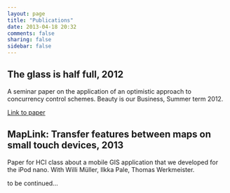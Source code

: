 ```yaml
---
layout: page
title: "Publications"
date: 2013-04-18 20:32
comments: false
sharing: false
sidebar: false
---
```


## The glass is half full, 2012

A seminar paper on the application of an optimistic approach to concurrency control schemes. Beauty is our Business, Summer term 2012.

[Link to paper](https://dl.dropboxusercontent.com/u/12770094/the_glass_is_half_full.pdf)

## MapLink: Transfer features between maps on small touch devices, 2013

Paper for HCI class about a mobile GIS application that we developed for the iPod nano. With Willi Müller, Ilkka Pale, Thomas Werkmeister.

to be continued...